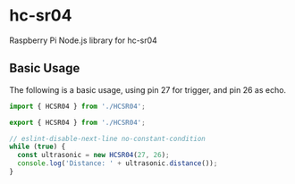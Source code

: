 # hc-sr04
Raspberry Pi Node.js library for hc-sr04

## Basic Usage
The following is a basic usage, using pin 27 for trigger, and pin 26 as echo.

```ts
import { HCSR04 } from './HCSR04';

export { HCSR04 } from './HCSR04';

// eslint-disable-next-line no-constant-condition
while (true) {
  const ultrasonic = new HCSR04(27, 26);
  console.log('Distance: ' + ultrasonic.distance());
}
```

